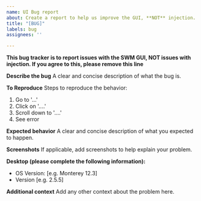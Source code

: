 ```yaml
---
name: UI Bug report
about: Create a report to help us improve the GUI, **NOT** injection.
title: "[BUG]"
labels: bug
assignees: ''

---
```


**This bug tracker is to report issues with the SWM GUI, NOT issues with injection. If you agree to this, please remove this line**

**Describe the bug**
A clear and concise description of what the bug is.

**To Reproduce**
Steps to reproduce the behavior:
1. Go to '...'
2. Click on '....'
3. Scroll down to '....'
4. See error

**Expected behavior**
A clear and concise description of what you expected to happen.

**Screenshots**
If applicable, add screenshots to help explain your problem.

**Desktop (please complete the following information):**
 - OS Version: [e.g. Monterey 12.3]
 - Version [e.g. 2.5.5]

**Additional context**
Add any other context about the problem here.
